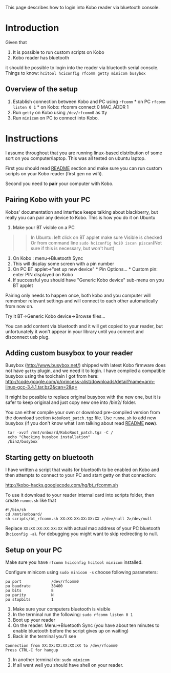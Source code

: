 This page describes how to login into Kobo reader via bluetooth console.

# Introduction #

Given that
  1. It is possible to run custom scripts on Kobo
  1. Kobo reader has bluetooth

it should be possible to login into the reader via bluetooth serial console. Things to know: `hcitool hciconfig rfcomm getty minicom busybox`

## Overview of the setup ##
  1. Establish connection between Kobo and PC using `rfcomm`
    * on PC `rfcomm listen 0 1`
    * on Kobo: rfcomm connect 0 MAC\_ADDR 1
  1. Run `getty` on Kobo using `/dev/rfcomm0` as tty
  1. Run `minicom` on PC to connect into Kobo.

# Instructions #

I assume throughout that you are running linux-based distribution of some sort on you computer/laptop. This was all tested on ubuntu laptop.

First you should read [README](README.md) section and make sure you can run custom scripts on your Kobo reader (first gen no wifi).

Second you need to **pair** your computer with Kobo.

## Pairing Kobo with your PC ##
Kobos' documentation and interface keeps talking about blackberry, but really you can pair any device to Kobo. This is how you do it on Ubuntu

  1. Make your BT visible on a PC
> > In Ubuntu: left click on BT applet make sure Visible is checked
> > Or from command line `sudo hciconfig hci0 iscan piscan`(Not sure if this is necessary, but won't hurt)
  1. On Kobo : menu->Bluetooth Sync
  1. This will display some screen with a pin number
  1. On PC BT applet->"set up new device"
    * Pin Options...
    * Custom pin: enter PIN displayed on Kobo
  1. If successful you should have "Generic Kobo device" sub-menu on you BT applet

Pairing only needs to happen once, both kobo and you computer will remember relevant settings and will connect to each other automatically from now on.

Try it BT->Generic Kobo device->Browse files...

You can add content via bluetooth and it will get copied to your reader, but unfortunately it won't appear in your library until you connect and disconnect usb plug.

## Adding custom busybox to your reader ##
Busybox (http://www.busybox.net/) shipped with latest Kobo firmware does not have `getty` plugin, and we need it to login. I have compiled a compatible busybox using the toolchain I got from here: http://code.google.com/p/princess-alist/downloads/detail?name=arm-linux-gcc-3.4.1.tar.bz2&can=2&q=

It might be possible to replace original busybox with the new one, but it is safer to keep original and just copy new one into /bin2/ folder.

You can either compile your own or download pre-compiled version from the download section `KoboRoot_patch.tgz` file. Use `runme.sh` to add new busybox (if you don't know what I am talking about read [README](README.md) **now**).

```
 tar -xvzf /mnt/onboard/KoboRoot_patch.tgz -C /
 echo "Checking busybox installation"
 /bin2/busybox
```

## Starting getty on bluetooth ##

I have written a script that waits for bluetooth to be enabled on Kobo and then attempts to connect to your PC and start getty on that connection:

http://kobo-hacks.googlecode.com/hg/bt_rfcomm.sh

To use it download to your reader internal card into scripts folder,
then create `runme.sh` like that
```
#!/bin/sh
cd /mnt/onboard/
sh scripts/bt_rfcomm.sh XX:XX:XX:XX:XX:XX >/dev/null 2>/dev/null
```

Replace `XX:XX:XX:XX:XX:XX` with actual mac address of your PC bluetooth (`hciconfig -a`). For debugging you might want to skip redirecting to null.

## Setup on your PC ##

Make sure you have `rfcomm hciconfig hcitool minicom` installed.

Configure minicom using `sudo minicom -s` choose following parameters:
```
pu port             /dev/rfcomm0
pu baudrate         38400
pu bits             8
pu parity           N
pu stopbits         1
```

  1. Make sure your computers bluetooth is visible
  1. In the terminal run the following: `sudo rfcomm listen 0 1`
  1. Boot up your reader
  1. On the reader: Menu->Bluetooth Sync (you have about ten minutes to enable bluetooth before the script gives up on waiting)
  1. Back in the terminal you'll see
```
Connection from XX:XX:XX:XX:XX:XX to /dev/rfcomm0
Press CTRL-C for hangup
```
  1. In another terminal do: `sudo minicom`
  1. If all went well you should have shell on your reader.
